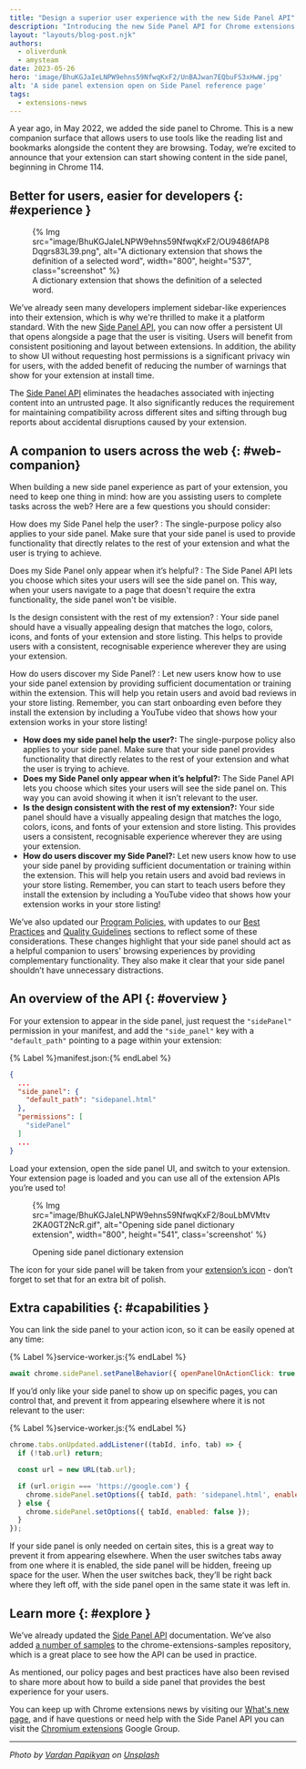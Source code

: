 ```yaml
---
title: "Design a superior user experience with the new Side Panel API"
description: "Introducing the new Side Panel API for Chrome extensions."  
layout: "layouts/blog-post.njk"
authors:
  - oliverdunk
  - amysteam
date: 2023-05-26
hero: 'image/BhuKGJaIeLNPW9ehns59NfwqKxF2/UnBAJwan7EQbuFS3xHwW.jpg'
alt: 'A side panel extension open on Side Panel reference page'
tags:
  - extensions-news
---
```


A year ago, in May 2022, we added the side panel to Chrome. This is a new companion surface that
allows users to use tools like the reading list and bookmarks alongside the content they are
browsing. Today, we’re excited to announce that your extension can start showing content in the side
panel, beginning in Chrome 114.

## Better for users, easier for developers {: #experience }

<figure>
  {% Img src="image/BhuKGJaIeLNPW9ehns59NfwqKxF2/OU9486fAP8Dqgrs83L39.png", alt="A dictionary extension that shows the definition of a selected word", width="800", height="537", class="screenshot" %}
  <figcaption>
  A dictionary extension that shows the definition of a selected word.
  </figcaption>
</figure>

We’ve already seen many developers implement sidebar-like experiences into their extension, which is
why we're thrilled to make it a platform standard. With the new [Side Panel API][api-sidepanel], you
can now offer a persistent UI that opens alongside a page that the user is visiting. Users will
benefit from consistent positioning and layout between extensions. In addition, the ability to show
UI without requesting host permissions is a significant privacy win for users, with the added
benefit of reducing the number of warnings that show for your extension at install time.

The [Side Panel API][api-sidepanel] eliminates the headaches associated with injecting content into
an untrusted page. It also significantly reduces the requirement for maintaining compatibility
across different sites and sifting through bug reports about accidental disruptions caused by your
extension.

## A companion to users across the web {: #web-companion}

When building a new side panel experience as part of your extension, you need to keep one thing in
mind: how are you assisting users to complete tasks across the web? Here are a few questions you
should consider:

How does my Side Panel help the user?
: The single-purpose policy also applies to your side panel. Make sure that your side panel is used to provide functionality that directly relates to the rest of your extension and what the user is trying to achieve.

Does my Side Panel only appear when it’s helpful?
: The Side Panel API lets you choose which sites your users will see the side panel on. This way, when your users navigate to a page that doesn't require the extra functionality, the side panel won't be visible.

Is the design consistent with the rest of my extension?
: Your side panel should have a visually appealing design that matches the logo, colors, icons, and fonts of your extension and store listing. This helps to provide users with a consistent, recognisable experience wherever they are using your extension.

How do users discover my Side Panel?
: Let new users know how to use your side panel extension by providing sufficient documentation or training within the extension. This will help you retain users and avoid bad reviews in your store listing. Remember, you can start onboarding even before they install the extension by including a YouTube video that shows how your extension works in your store listing!

* **How does my side panel help the user?:** The single-purpose policy also applies to your side panel. Make sure that your side panel provides functionality that directly relates to the rest of your extension and what the user is trying to achieve.
* **Does my Side Panel only appear when it’s helpful?:** The Side Panel API lets you choose which sites your users will see the side panel on. This way you can avoid showing it when it isn’t relevant to the user.
* **Is the design consistent with the rest of my extension?:** Your side panel should have a visually appealing design that matches the logo, colors, icons, and fonts of your extension and store listing. This provides users a consistent, recognisable experience wherever they are using your extension.
* **How do users discover my Side Panel?:** Let new users know how to use your side panel by providing sufficient documentation or training within the extension. This will help you retain users and avoid bad reviews in your store listing. Remember, you can start to teach users before they install the extension by including a YouTube video that shows how your extension works in your store listing!

We’ve also updated our [Program Policies](/docs/webstore/program-policies/), with updates to our [Best Practices](/docs/webstore/program-policies/best-practices/) and [Quality Guidelines](/docs/webstore/program-policies/quality-guidelines/) sections to reflect some of these considerations. These changes highlight that your side panel should act as a helpful companion to users' browsing experiences by providing complementary functionality. They also make it clear that your side panel shouldn’t have unnecessary distractions.

## An overview of the API {: #overview }

For your extension to appear in the side panel, just request the `"sidePanel"` permission in your manifest, and add the `"side_panel"` key with a `"default_path"` pointing to a page within your extension:

{% Label %}manifest.json:{% endLabel %}

```json
{
  ...
  "side_panel": {
    "default_path": "sidepanel.html"
  },
  "permissions": [
    "sidePanel"
  ]
  ...
}
```

Load your extension, open the side panel UI, and switch to your extension. Your extension page is loaded and you can use all of the extension APIs you’re used to!

<figure>

{% Img src="image/BhuKGJaIeLNPW9ehns59NfwqKxF2/8ouLbMVMtv2KA0GT2NcR.gif", alt="Opening side panel dictionary extension", width="800", height="541", class='screenshot' %}
  
  <figcaption>
    Opening side panel dictionary extension
  </figcaption>
</figure>

The icon for your side panel will be taken from your [extension’s icon][manifest-icon] - don’t forget to set that for an extra bit of polish.

## Extra capabilities {: #capabilities }

You can link the side panel to your action icon, so it can be easily opened at any time:

{% Label %}service-worker.js:{% endLabel %}

```js
await chrome.sidePanel.setPanelBehavior({ openPanelOnActionClick: true });
```

If you’d only like your side panel to show up on specific pages, you can control that, and prevent
it from appearing elsewhere where it is not relevant to the user:

{% Label %}service-worker.js:{% endLabel %}

```js
chrome.tabs.onUpdated.addListener((tabId, info, tab) => {
  if (!tab.url) return;

  const url = new URL(tab.url);

  if (url.origin === 'https://google.com') {
    chrome.sidePanel.setOptions({ tabId, path: 'sidepanel.html', enabled: true });
  } else {
    chrome.sidePanel.setOptions({ tabId, enabled: false });
  }
});
```

If your side panel is only needed on certain sites, this is a great way to prevent it from appearing elsewhere. When the user switches tabs away from one where it is enabled, the side panel will be hidden, freeing up space for the user. When the user switches back, they’ll be right back where they left off, with the side panel open in the same state it was left in.

## Learn more {: #explore }

We’ve already updated the [Side Panel API][api-sidepanel] documentation. We’ve also added [a number of samples][gh-sidepanel-samples] to the chrome-extensions-samples repository, which is a great place to see how the API can be used in practice.

As mentioned, our policy pages and best practices have also been revised to share more about how to build a side panel that provides the best experience for your users.

You can keep up with Chrome extensions news by visiting our [What's new page][whats-new], and if have questions or need help with the Side Panel API you can visit the [Chromium extensions][chromium-groups] Google Group.

---

_Photo by [Vardan Papikyan][unsplash-vardan] on [Unsplash][unsplash]_
  
[api-sidepanel]: /docs/extensions/reference/sidepanel
[whats-new]: /docs/extensions/whatsnew/
[chromium-groups]: https://groups.google.com/a/chromium.org/g/chromium-extensions
[gh-sidepanel-samples]: https://github.com/GoogleChrome/chrome-extensions-samples/tree/main/functional-samples/
[gh-sidepanel-dictionary]: https://github.com/GoogleChrome/chrome-extensions-samples/tree/main/functional-samples/sample.sidepanel-dictionary
[manifest-icon]: /docs/extensions/mv3/manifest/icons/
[unsplash-vardan]: https://unsplash.com/@timberfoster?utm_source=unsplash&utm_medium=referral&utm_content=creditCopyText
[unsplash]: https://unsplash.com/photos/lSegRSDBMLw?utm_source=unsplash&utm_medium=referral&utm_content=creditCopyText
